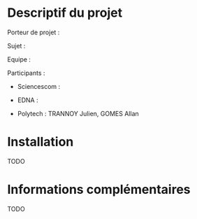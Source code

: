# Descriptif du projet

Porteur de projet :

Sujet :

Equipe :

Participants : 

- Sciencescom :

- EDNA :

- Polytech : TRANNOY Julien, GOMES Allan

# Installation

TODO



# Informations complémentaires

TODO
